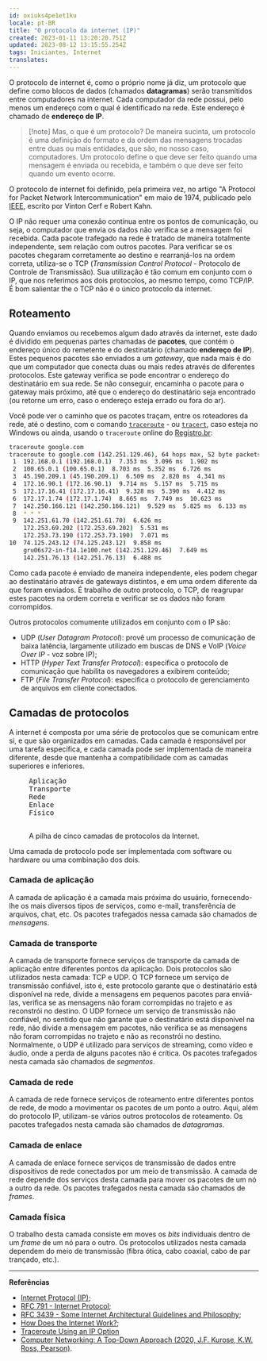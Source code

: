 ```yaml
---
id: oxiuks4pe1et1ku
locale: pt-BR
title: "O protocolo da internet (IP)"
created: 2023-01-11 13:20:20.751Z
updated: 2023-08-12 13:15:55.254Z
tags: Iniciantes, Internet
translates:
---
```


O protocolo de internet é, como o próprio nome já diz, um protocolo que define como blocos de dados (chamados **datagramas**) serão transmitidos entre computadores na internet. Cada computador da rede possui, pelo menos um endereço com o qual é identificado na rede. Este endereço é chamado de **endereço de IP**.

> [!note] Mas, o que é um protocolo?
> De maneira sucinta, um protocolo é uma definição do formato e da ordem das mensagens trocadas entre duas ou mais entidades, que são, no nosso caso, computadores. Um protocolo define o que deve ser feito quando uma mensagem é enviada ou recebida, e também o que deve ser feito quando um evento ocorre.

O protocolo de internet foi definido, pela primeira vez, no artigo "A Protocol for Packet Network Intercommunication" em maio de 1974, publicado pelo [IEEE](https://www.ieee.org/), escrito por Vinton Cerf e Robert Kahn.

O IP não requer uma conexão contínua entre os pontos de comunicação, ou seja, o computador que envia os dados não verifica se a mensagem foi recebida. Cada pacote trafegado na rede é tratado de maneira totalmente independente, sem relação com outros pacotes. Para verificar se os pacotes chegaram corretamente ao destino e rearranjá-los na ordem correta, utiliza-se o TCP (_Transmission Control Protocol_ - Protocolo de Controle de Transmissão). Sua utilização é tão comum em conjunto com o IP, que nos referimos aos dois protocolos, ao mesmo tempo, como TCP/IP. É bom salientar the o TCP não é o único protocolo da internet.

## Roteamento

Quando enviamos ou recebemos algum dado através da internet, este dado é dividido em pequenas partes chamadas de **pacotes**, que contém o endereço único do remetente e do destinatário (chamado **endereço de IP**). Estes pequenos pacotes são enviados a um _gateway_, que nada mais é do que um computador que conecta duas ou mais redes através de diferentes protocolos. Este gateway verifica se pode encontrar o endereço do destinatário em sua rede. Se não conseguir, encaminha o pacote para o gateway mais próximo, até que o endereço do destinatário seja encontrado (ou retorne um erro, caso o endereço esteja errado ou fora do ar).

Você pode ver o caminho que os pacotes traçam, entre os roteadores da rede, até o destino, com o comando [`traceroute`](https://www.ibm.com/docs/pt-br/power8?topic=commands-traceroute-command) - ou [`tracert`](https://learn.microsoft.com/en-us/windows-server/administration/windows-commands/tracert), caso esteja no Windows ou ainda, usando o `traceroute` online do [Registro.br](https://registro.br/tecnologia/ferramentas/traceroute/):

```bash
traceroute google.com
traceroute to google.com (142.251.129.46), 64 hops max, 52 byte packets
 1  192.168.0.1 (192.168.0.1)  7.353 ms  3.096 ms  1.902 ms
 2  100.65.0.1 (100.65.0.1)  8.703 ms  5.352 ms  6.726 ms
 3  45.190.209.1 (45.190.209.1)  6.509 ms  2.820 ms  4.341 ms
 4  172.16.90.1 (172.16.90.1)  9.714 ms  5.157 ms  5.715 ms
 5  172.17.16.41 (172.17.16.41)  9.328 ms  5.390 ms  4.412 ms
 6  172.17.1.74 (172.17.1.74)  8.665 ms  7.749 ms  10.623 ms
 7  142.250.166.121 (142.250.166.121)  9.529 ms  5.825 ms  6.133 ms
 8  * * *
 9  142.251.61.70 (142.251.61.70)  6.626 ms
    172.253.69.202 (172.253.69.202)  5.531 ms
    172.253.73.190 (172.253.73.190)  7.071 ms
10  74.125.243.12 (74.125.243.12)  9.858 ms
    gru06s72-in-f14.1e100.net (142.251.129.46)  7.649 ms
    142.251.76.13 (142.251.76.13)  6.488 ms
```

Como cada pacote é enviado de maneira independente, eles podem chegar ao destinatário através de gateways distintos, e em uma ordem diferente da que foram enviados. É trabalho de outro protocolo, o TCP, de reagrupar estes pacotes na ordem correta e verificar se os dados não foram corrompidos.

Outros protocolos comumente utilizados em conjunto com o IP são:

- UDP (_User Datagram Protocol_): provê um processo de comunicação de baixa latência, largamente utilizado em buscas de DNS e VoIP (_Voice Over IP_ - voz sobre IP);
- HTTP (_Hyper Text Transfer Protocol_): especifica o protocolo de comunicação que habilita os navegadores a exibirem conteúdo;
- FTP (_File Transfer Protocol_): especifica o protocolo de gerenciamento de arquivos em cliente conectados.

## Camadas de protocolos

A internet é composta por uma série de protocolos que se comunicam entre si, e que são organizados em camadas. Cada camada é responsável por uma tarefa específica, e cada camada pode ser implementada de maneira diferente, desde que mantenha a compatibilidade com as camadas superiores e inferiores.

<figure>
  <pre>
Aplicação
Transporte
Rede
Enlace
Físico
  </pre>
  <figcaption>
    A pilha de cinco camadas de protocolos da Internet.
  </figcaption>
</figure>

Uma camada de protocolo pode ser implementada com software ou hardware ou uma combinação dos dois.

### Camada de aplicação

A camada de aplicação é a camada mais próxima do usuário, fornecendo-lhe os mais diversos tipos de serviços, como e-mail, transferência de arquivos, chat, etc.
Os pacotes trafegados nessa camada são chamados de _mensagens_.

### Camada de transporte

A camada de transporte fornece serviços de transporte da camada de aplicação entre diferentes pontos da aplicação. Dois protocolos são utilizados nesta camada: TCP e UDP. O TCP fornece um serviço de transmissão confiável, isto é, este protocolo garante que o destinatário está disponível na rede, divide a mensagens em pequenos pacotes para enviá-las, verifica se as mensagens não foram corrompidas no trajeto e as reconstrói no destino. O UDP fornece um serviço de transmissão não confiável, no sentido que não garante que o destinatário está disponível na rede, não divide a mensagem em pacotes, não verifica se as mensagens não foram corrompidas no trajeto e não as reconstrói no destino. Normalmente, o UDP é utilizado para serviços de streaming, como vídeo e áudio, onde a perda de alguns pacotes não é crítica. Os pacotes trafegados nesta camada são chamados de _segmentos_.

### Camada de rede

A camada de rede fornece serviços de roteamento entre diferentes pontos de rede, de modo a movimentar os pacotes de um ponto a outro. Aqui, além do protocolo IP,
utilizam-se vários outros protocolos de roteamento. Os pacotes trafegados nesta camada são chamados de _datagramas_.

### Camada de enlace

A camada de enlace fornece serviços de transmissão de dados entre dispositivos de rede conectados por um meio de transmissão. A camada de rede depende dos serviços
desta camada para mover os pacotes de um nó a outro da rede. Os pacotes trafegados nesta camada são chamados de _frames_.

### Camada física

O trabalho desta camada consiste em moves os _bits_ individuais dentro de um _frame_ de um nó para o outro. Os protocolos utilizados nesta camada
dependem do meio de transmissão (fibra ótica, cabo coaxial, cabo de par trançado, etc.).

---

**Referências**

- [Internet Protocol (IP)](https://www.techtarget.com/searchunifiedcommunications/definition/Internet-Protocol);
- [RFC 791 - Internet Protocol](https://www.rfc-editor.org/rfc/rfc791);
- [RFC 3439 - Some Internet Architectural Guidelines and Philosophy](https://www.rfc-editor.org/rfc/rfc3439);
- [How Does the Internet Work?](http://web.stanford.edu/class/msande91si/www-spr04/readings/week1/InternetWhitepaper.htm);
- [Traceroute Using an IP Option](https://www.rfc-editor.org/rfc/rfc1393)
- [Computer Networking: A Top-Down Approach (2020, J.F. Kurose, K.W. Ross, Pearson)](http://gaia.cs.umass.edu/kurose_ross/online_lectures.htm).
